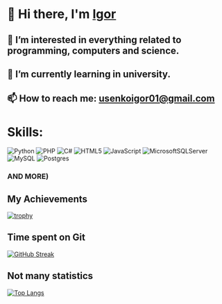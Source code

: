 # 👋 Hi there, I'm [Igor](https://igorportfolio.42web.io/?i=1)
## 👀 I’m interested in everything related to programming, computers and science.
## 🌱 I’m currently learning in university.
## 📫 How to reach me: usenkoigor01@gmail.com

# Skills:
![Python](https://img.shields.io/badge/python-3670A0?style=for-the-badge&logo=python&logoColor=ffdd54)
![PHP](https://img.shields.io/badge/php-%23777BB4.svg?style=for-the-badge&logo=php&logoColor=white)
![C#](https://img.shields.io/badge/c%23-%23239120.svg?style=for-the-badge&logo=csharp&logoColor=white)
![HTML5](https://img.shields.io/badge/html5-%23E34F26.svg?style=for-the-badge&logo=html5&logoColor=white)
![JavaScript](https://img.shields.io/badge/javascript-%23323330.svg?style=for-the-badge&logo=javascript&logoColor=%23F7DF1E)
![MicrosoftSQLServer](https://img.shields.io/badge/Microsoft%20SQL%20Server-CC2927?style=for-the-badge&logo=microsoft%20sql%20server&logoColor=white)
![MySQL](https://img.shields.io/badge/mysql-%2300f.svg?style=for-the-badge&logo=mysql&logoColor=white)
![Postgres](https://img.shields.io/badge/postgres-%23316192.svg?style=for-the-badge&logo=postgresql&logoColor=white)
### AND MORE)

## My Achievements
[![trophy](https://github-profile-trophy.vercel.app/?username=Processori7&theme=onedark)](https://github.com/ryo-ma/github-profile-trophy)

## Time spent on Git
[![GitHub Streak](https://streak-stats.demolab.com/?user=Processori7)](https://git.io/streak-stats)

## Not many statistics
[![Top Langs](https://github-readme-stats.vercel.app/api/top-langs/?username=Processori7)](https://github.com/anuraghazra/github-readme-stats)
